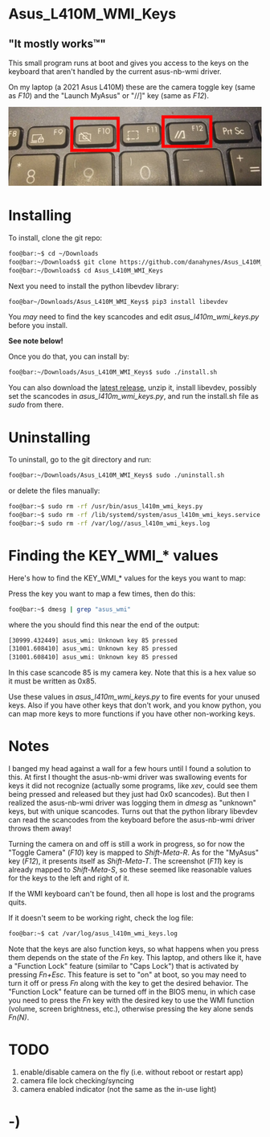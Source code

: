 <!----------------------------------------------------------------------------->
<!-- Filename: README.md                                       /          \  -->
<!-- Project : Asus_L410M_WMI_Keys                            |     ()     | -->
<!-- Date    : 02/17/2019                                     |            | -->
<!-- Author  : Dana Hynes                                     |   \____/   | -->
<!-- License : WTFPLv2                                         \          /  -->
<!----------------------------------------------------------------------------->

# Asus_L410M_WMI_Keys
## "It mostly works™"

This small program runs at boot and gives you access to the keys on the keyboard that aren't handled by the current asus-nb-wmi driver.

On my laptop (a 2021 Asus L410M) these are the camera toggle key (same as *F10*) and the "Launch MyAsus" or "//]" key (same as *F12*).

![](keys.jpg)

# Installing

To install, clone the git repo:
```bash
foo@bar:~$ cd ~/Downloads
foo@bar:~/Downloads$ git clone https://github.com/danahynes/Asus_L410M_WMI_Keys
foo@bar:~/Downloads$ cd Asus_L410M_WMI_Keys
```

Next you need to install the python libevdev library:
```bash
foo@bar~/Downloads/Asus_L410M_WMI_Keys$ pip3 install libevdev
```

You *may* need to find the key scancodes and edit *asus_l410m_wmi_keys.py* before you install.

**See note below!**

Once you do that, you can install by:
```bash
foo@bar:~/Downloads/Asus_L410M_WMI_Keys$ sudo ./install.sh
```
You can also download the [latest release](http://github.com/danahynes/Asus_L410M_WMI_Keys/releases/latest), unzip it, install libevdev, possibly set the scancodes in *asus_l410m_wmi_keys.py*, and run the install.sh file as *sudo* from there.

# Uninstalling

To uninstall, go to the git directory and run:
```bash
foo@bar:~/Downloads/Asus_L410M_WMI_Keys$ sudo ./uninstall.sh
```

or delete the files manually:
```bash
foo@bar:~$ sudo rm -rf /usr/bin/asus_l410m_wmi_keys.py
foo@bar:~$ sudo rm -rf /lib/systemd/system/asus_l410m_wmi_keys.service
foo@bar:~$ sudo rm -rf /var/log//asus_l410m_wmi_keys.log
```

# Finding the KEY_WMI_* values

Here's how to find the KEY_WMI_* values for the keys you want to map:

Press the key you want to map a few times, then do this:
```bash
foo@bar:~$ dmesg | grep "asus_wmi"
```
where the you should find this near the end of the output:
```bash
[30999.432449] asus_wmi: Unknown key 85 pressed
[31001.608410] asus_wmi: Unknown key 85 pressed
[31001.608410] asus_wmi: Unknown key 85 pressed
```

In this case scancode 85 is my camera key. Note that this is a hex value so it must be written as 0x85.

Use these values in *asus_l410m_wmi_keys.py* to fire events for your unused keys. Also if you have other keys that don't work, and you know python, you can map more keys to more functions if you have other non-working keys.

# Notes

I banged my head against a wall for a few hours until I found a solution to this. At first I thought the asus-nb-wmi driver was swallowing events for keys it did not recognize (actually some programs, like *xev*, could see them being pressed and released but they just had 0x0 scancodes). But then I realized the asus-nb-wmi driver was logging them in *dmesg* as "unknown" keys, but with unique scancodes. Turns out that the python library libevdev can read the scancodes from the keyboard before the asus-nb-wmi driver throws them away!

Turning the camera on and off is still a work in progress, so for now the "Toggle Camera" (*F10*) key is mapped to *Shift-Meta-R*. As for the "MyAsus" key (*F12*), it presents itself as *Shift-Meta-T*. The screenshot (*F11*) key is already mapped to *Shift-Meta-S*, so these seemed like reasonable values for the keys to the left and right of it.

If the WMI keyboard can't be found, then all hope is lost and the programs quits.

If it doesn't seem to be working right, check the log file:
``` bash
foo@bar:~$ cat /var/log/asus_l410m_wmi_keys.log
```

Note that the keys are also function keys, so what happens when you press them depends on the state of the *Fn* key. This laptop, and others like it, have a "Function Lock" feature (similar to "Caps Lock") that is activated by pressing *Fn+Esc*. This feature is set to "on" at boot, so you may need to turn it off or press *Fn* along with the key to get the desired behavior. The "Function Lock" feature can be turned off in the BIOS menu, in which case you need to press the *Fn* key with the desired key to use the WMI function (volume, screen brightness, etc.), otherwise pressing the key alone sends *Fn(N)*.

# TODO

1. enable/disable camera on the fly (i.e. without reboot or restart app)
1. camera file lock checking/syncing
1. camera enabled indicator (not the same as the in-use light)

# -)

